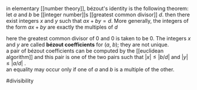 in elementary [[number theory]], bézout's identity is the following theorem:  
let $a$ and $b$ be [[integer number]]s [[greatest common divisor]] $d$. then there exist integers $x$ and $y$ such that $ax + by = d$. More generally, the integers of the form $ax + by$ are exactly the multiples of $d$  
  
here the greatest common divisor of $0$ and $0$ is taken to be $0$. The integers _x_ and _y_ are called **bézout coefficients** for (_a_, _b_); they are not unique.  
a pair of bézout coefficients can be computed by the [[euclidean algorithm]] and this pair is one of the two pairs such that $| x | ≤ | b / d |$ and $| y | ≤ | a / d |$ .  
an equality may occur only if one of _a_ and _b_ is a multiple of the other.  
  
#divisibility